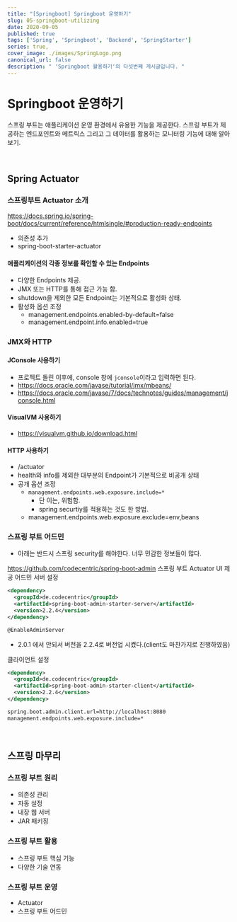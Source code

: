 ```yaml
---
title: "[Springboot] Springboot 운영하기"
slug: 05-springboot-utilizing
date: 2020-09-05
published: true
tags: ['Spring', 'Springboot', 'Backend', 'SpringStarter']
series: true,
cover_image: ./images/SpringLogo.png
canonical_url: false
description: " 'Springboot 활용하기'의 다섯번째 게시글입니다. "
---
```


# Springboot 운영하기

스프링 부트는 애플리케이션 운영 환경에서 유용한 기능을 제공한다. 스프링 부트가 제공하는 엔드포인트와 메트릭스 그리고 그 데이터를 활용하는 모니터링 기능에 대해 알아보기.

<br/>

## Spring Actuator

### 스프링부트 Actuator 소개

https://docs.spring.io/spring-boot/docs/current/reference/htmlsingle/#production-ready-endpoints
- 의존성 추가
- spring-boot-starter-actuator

#### 애플리케이션의 각종 정보를 확인할 수 있는 Endpoints

- 다양한 Endpoints 제공.
- JMX 또는 HTTP를 통해 접근 가능 함.
- shutdown을 제외한 모든 Endpoint는 기본적으로 활성화 상태.
- 활성화 옵션 조정
  - management.endpoints.enabled-by-default=false
  - management.endpoint.info.enabled=true
  
### JMX와 HTTP

#### JConsole 사용하기
- 프로젝트 돌린 이후에, console 창에 `jconsole`이라고 입력하면 된다.
- https://docs.oracle.com/javase/tutorial/jmx/mbeans/
- https://docs.oracle.com/javase/7/docs/technotes/guides/management/jconsole.html

#### VisualVM 사용하기
- https://visualvm.github.io/download.html

#### HTTP 사용하기
- /actuator
- health와 info를 제외한 대부분의 Endpoint가 기본적으로 비공개 상태
- 공개 옵션 조정
  - `management.endpoints.web.exposure.include=*`
    - 단 이는, 위험함.
    - spring securtiy를 적용하는 것도 한 방법.
  - management.endpoints.web.exposure.exclude=env,beans
  
### 스프링 부트 어드민

- 아래는 반드시 스프링 security를 해야한다. 너무 민감한 정보들이 많다.

https://github.com/codecentric/spring-boot-admin 스프링 부트 Actuator UI 제공 어드민 서버 설정

```xml
<dependency>
  <groupId>de.codecentric</groupId>
  <artifactId>spring-boot-admin-starter-server</artifactId>
  <version>2.2.4</version>
</dependency>

@EnableAdminServer
```

- 2.0.1 에서 안되서 버전을 2.2.4로 버전업 시켰다.(client도 마찬가지로 진행하였음)


클라이언트 설정

```xml
<dependency>
  <groupId>de.codecentric</groupId>
  <artifactId>spring-boot-admin-starter-client</artifactId>
  <version>2.2.4</version>
</dependency>

spring.boot.admin.client.url=http://localhost:8080
management.endpoints.web.exposure.include=*
```
<br/>

## 스프링 마무리

### 스프링 부트 원리

- 의존성 관리
- 자동 설정
- 내장 웹 서버
- JAR 패키징

### 스프링 부트 활용
- 스프링 부트 핵심 기능
- 다양한 기술 연동

### 스프링 부트 운영
- Actuator
- 스프링 부트 어드민
